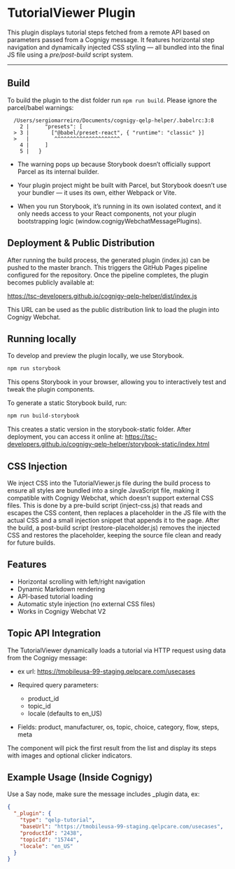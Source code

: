 # TutorialViewer Plugin

This plugin displays tutorial steps fetched from a remote API based on parameters passed from a Cognigy message. It features horizontal step navigation and dynamically injected CSS styling — all bundled into the final JS file using a *pre/post-build* script system.

---

## Build

To build the plugin to the dist folder run `npm run build`. Please ignore the parcel/babel warnings:

```
  /Users/sergiomarreiro/Documents/cognigy-qelp-helper/.babelrc:3:8
    2 |     "presets": [
  > 3 |       ["@babel/preset-react", { "runtime": "classic" }]
  >   |        ^^^^^^^^^^^^^^^^^^^^^
    4 |     ]
    5 |   }
```
- The warning pops up because Storybook doesn’t officially support Parcel as its internal builder.

- Your plugin project might be built with Parcel, but Storybook doesn’t use your bundler — it uses its own, either Webpack or Vite.

- When you run Storybook, it’s running in its own isolated context, and it only needs access to your React components, not your plugin bootstrapping logic (window.cognigyWebchatMessagePlugins).

## Deployment & Public Distribution

After running the build process, the generated plugin (index.js) can be pushed to the master branch. This triggers the GitHub Pages pipeline configured for the repository. Once the pipeline completes, the plugin becomes publicly available at:

https://tsc-developers.github.io/cognigy-qelp-helper/dist/index.js

This URL can be used as the public distribution link to load the plugin into Cognigy Webchat.

## Running locally

To develop and preview the plugin locally, we use Storybook.

```bash
npm run storybook
```
This opens Storybook in your browser, allowing you to interactively test and tweak the plugin components.

To generate a static Storybook build, run:
```bash
npm run build-storybook
```
This creates a static version in the storybook-static folder. After deployment, you can access it online at:
https://tsc-developers.github.io/cognigy-qelp-helper/storybook-static/index.html

## CSS Injection

We inject CSS into the TutorialViewer.js file during the build process to ensure all styles are bundled into a single JavaScript file, making it compatible with Cognigy Webchat, which doesn’t support external CSS files. This is done by a pre-build script (inject-css.js) that reads and escapes the CSS content, then replaces a placeholder in the JS file with the actual CSS and a small injection snippet that appends it to the page. After the build, a post-build script (restore-placeholder.js) removes the injected CSS and restores the placeholder, keeping the source file clean and ready for future builds.

## Features
- Horizontal scrolling with left/right navigation
- Dynamic Markdown rendering
- API-based tutorial loading
- Automatic style injection (no external CSS files)
- Works in Cognigy Webchat V2

## Topic API Integration

The TutorialViewer dynamically loads a tutorial via HTTP request using data from the Cognigy message:

- ex url: https://tmobileusa-99-staging.qelpcare.com/usecases
- Required query parameters:
    - product_id
    - topic_id
    - locale (defaults to en_US)

- Fields: product, manufacturer, os, topic, choice, category, flow, steps, meta

The component will pick the first result from the list and display its steps with images and optional clicker indicators.

## Example Usage (Inside Cognigy)

Use a Say node, make sure the message includes _plugin data, ex:

```JSON
{
  "_plugin": {
    "type": "qelp-tutorial",
    "baseUrl": "https://tmobileusa-99-staging.qelpcare.com/usecases",
    "productId": "2438",
    "topicId": "15744",
    "locale": "en_US"
  }
}
```